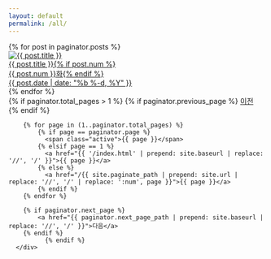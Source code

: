 ```yaml
---
layout: default
permalink: /all/
---
```

<div class="all-posts" post-cate="All">
          {% for post in paginator.posts %}
			<div class="img">
			<a href="{{ post.url | prepend: site.baseurl }}">
			<img src="{{ post.img }}" alt="{{ post.title }}">
             <div class="desc"><span class="">{{ post.title }}{% if post.num %}<br>{{ post.num }}화{% endif %}<br>{{ post.date | date: "%b %-d, %Y" }}</span></div></a>
			</div>
          {% endfor %}
</div>
<div class="paginator">
              {% if paginator.total_pages > 1 %}
              {% if paginator.previous_page %}
            <a href="{{ paginator.previous_page_path | prepend: site.baseurl | replace: '//', '/' }}">이전</a>
        {% endif %}

        {% for page in (1..paginator.total_pages) %}
            {% if page == paginator.page %}
              <span class="active">{{ page }}</span>
            {% elsif page == 1 %}
              <a href="{{ '/index.html' | prepend: site.baseurl | replace: '//', '/' }}">{{ page }}</a>
            {% else %}
              <a href="/{{ site.paginate_path | prepend: site.url | replace: '//', '/' | replace: ':num', page }}">{{ page }}</a>
            {% endif %}
        {% endfor %}

        {% if paginator.next_page %}
            <a href="{{ paginator.next_page_path | prepend: site.baseurl | replace: '//', '/' }}">다음</a>
        {% endif %}
              {% endif %}
      </div>